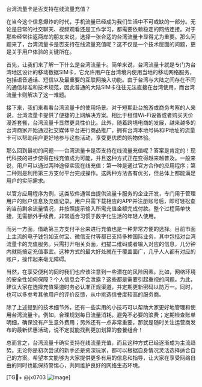 台湾流量卡是否支持在线流量充值？

在当今这个信息爆炸的时代，手机流量已经成为我们生活中不可或缺的一部分。无论是日常的社交聊天、视频观看还是工作学习，都需要依赖稳定的网络连接。对于那些经常往返两岸的朋友来说，选择一张合适的台湾流量卡显得尤为重要。那么问题来了，台湾流量卡是否支持在线流量充值呢？这不仅是一个技术层面的问题，更是关乎用户体验的关键所在。

首先，让我们来了解一下什么是台湾流量卡。简单来说，台湾流量卡就是专门为台湾地区设计的移动数据SIM卡，它允许用户在台湾境内使用当地的移动网络服务，包括语音通话、短信以及最重要的互联网接入功能。由于台湾与大陆之间存在不同的通信标准和技术规范，因此普通的大陆SIM卡往往无法直接在台湾使用，而台湾流量卡则解决了这一难题。

接下来，我们来看看台湾流量卡的使用场景。对于短期赴台旅游或商务考察的人来说，台湾流量卡提供了便捷的上网解决方案。相比于租借Wi-Fi设备或者购买天价漫游套餐，台湾流量卡显然更具性价比。此外，随着跨境电商的发展，越来越多的台湾商家开始通过社交媒体平台进行商品推广，拥有台湾本地号码和IP地址的流量卡可以帮助用户更好地参与这些活动，享受更优质的购物体验。

那么回到最初的问题——台湾流量卡是否支持在线流量充值呢？答案是肯定的！现代科技的进步使得在线充值成为可能，并且这种方式正在变得越来越普及。一般来说，用户可以通过两种途径实现在线充值：第一种是通过官方合作的应用程序；第二种则是利用第三方支付平台完成操作。这两种方法各有优劣，但总体上都能满足用户的实际需求。

以官方应用程序为例，这类软件通常由提供流量卡服务的企业开发，专门用于管理用户的账户信息及充值记录。用户只需下载相应的APP并注册账号后，即可轻松查询当前剩余流量情况，并按照提示输入所需充值金额完成付款。整个过程简单快捷，无需额外手续费，非常适合习惯于数字化生活的年轻人使用。

而另一方面，借助第三方支付平台来进行充值也是一种非常方便的选择。目前市面上主流的电子钱包如支付宝、微信支付等都已支持多种国际业务，其中包括对台湾流量卡的充值服务。只需打开相关页面，扫描二维码或者输入对应的信息，几分钟内就能搞定充值事宜。这种方式的最大好处就在于覆盖面广，几乎人人都有对应的账户，操作起来毫无障碍。

当然，在享受便利的同时我们也应该注意到一些潜在的风险因素。比如，网络环境的安全性如何保障？个人信息会不会泄露？这些都是需要引起重视的问题。为此，建议大家在选择充值渠道时务必认准正规渠道，并定期更新密码以防万一。同时，也可以多参考其他用户的评价反馈，从中挑选信誉度较高的服务商。

除了上述提到的技术细节外，还有一些实用的小技巧可以帮助大家更好地管理和使用台湾流量卡。例如，合理规划每日流量消耗，避免不必要的浪费；定期检查账单明细，确保没有产生意外费用；另外还有一点非常重要，那就是随时关注运营商发布的最新优惠活动，说不定就能找到更加划算的套餐组合！

总而言之，台湾流量卡确实支持在线流量充值，而且这种方式已经逐渐成为主流趋势。无论你是初次尝试的新手还是资深玩家，都可以根据自身情况灵活选择适合自己的方案。希望本文能够为大家提供更多有用的信息和指导，让大家在享受网络自由的同时也能保持警惕心，共同维护良好的网络生态环境。

[TG💪+ @jx0703 ![Image](https://github.com/user-attachments/assets/dbca1d08-cadb-493c-b0ec-ad6f7a83f270)]